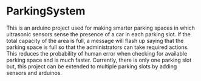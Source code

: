 # ParkingSystem

This is an arduino project used for making smarter parking spaces in which ultrasonic sensors sense the presence of a car in each parking slot. If the total capacity of the area is full, a message will flash up saying that the parking space is full so that the administrators can take required actions. This reduces the probability of human error when checking for available parking space and is much faster. Currently, there is only one parking slot but, this project can be extended to multiple parking slots by adding sensors and arduinos.
